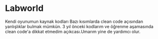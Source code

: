 # Labworld
Kendi oyunumun kaynak kodları
Bazı kısımlarda clean code açısından yanlışlıklar bulmak mümkün. 3 yıl önceki kodlarım ve öğrenme aşamasında clean code'a dikkat etmedim açıkcası.Umarım yine de yardımcı olur.
